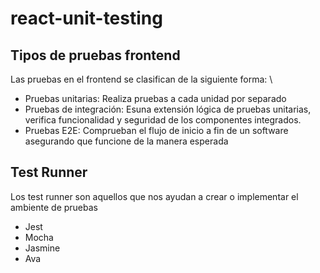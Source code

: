# react-unit-testing

## Tipos de pruebas frontend

Las pruebas en el frontend se clasifican de la siguiente forma: \

- Pruebas unitarias:  Realiza pruebas a cada unidad por separado
- Pruebas de integración: Esuna extensión lógica de pruebas unitarias, verifica funcionalidad y seguridad de los componentes integrados.
- Pruebas E2E: Comprueban el flujo de inicio a fin de un software asegurando que funcione de la manera esperada

## Test Runner

Los test runner son aquellos que nos ayudan a crear o implementar el ambiente de pruebas

- Jest
- Mocha
- Jasmine
- Ava

